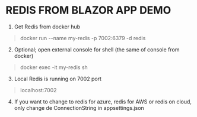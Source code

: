 # REDIS FROM BLAZOR APP DEMO

1. Get Redis from docker hub
> docker run --name my-redis -p 7002:6379 -d redis

2. Optional; open external console for shell (the same of console from docker)
> docker exec -it my-redis sh

3. Local Redis is running on 7002 port
> localhost:7002

4. If you want to change to redis for azure, redis for AWS or redis on cloud, only change de ConnectionString in appsettings.json
